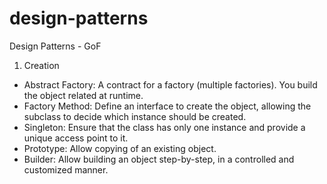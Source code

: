 # design-patterns
Design Patterns - GoF

1) Creation
- Abstract Factory: A contract for a factory (multiple factories). You build the object related at runtime.
- Factory Method: Define an interface to create the object, allowing the subclass to decide which instance should be created.
- Singleton: Ensure that the class has only one instance and provide a unique access point to it.
- Prototype: Allow copying of an existing object.
- Builder: Allow building an object step-by-step, in a controlled and customized manner.